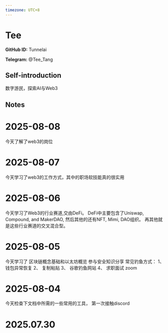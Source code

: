 ```yaml
---
timezone: UTC+8
---
```


# Tee

**GitHub ID:** Tunnelai

**Telegram:** @Tee_Tang

## Self-introduction

数字游民，探索AI与Web3

## Notes

<!-- Content_START -->
# 2025-08-08

今天了解了web3的岗位

# 2025-08-07

今天学习了web3的工作方式，其中的职场软技能真的很实用

# 2025-08-06

今天学习了Web3的行业赛道,交由DeFi。 DeFi中主要包含了Uniswap, Compound, and MakerDAO, 然后其他的还有NFT, Mimi, DAO组织。 再其他就是这些行业赛道的交叉混合型。

# 2025-08-05

今天学习了 区块链概念基础和以太坊概览
参与安全知识分享
常见钓鱼方式：
1、钱包异常恢复 2、 复制粘贴 3、 谷歌钓鱼网站 4、 求职面试 zoom

# 2025-08-04

今天检查下文档中所需的一些常用的工具， 第一次接触discord

# 2025.07.30


<!-- Content_END -->
